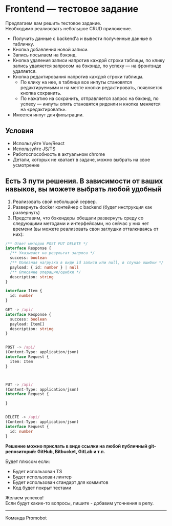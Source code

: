 # Frontend — тестовое задание

Предлагаем вам решить тестовое задание.  
Необходимо реализовать небольшое CRUD приложение.  

- Получить данные с backend'a и вывести полученные данные в табличку.
- Кнопка добавления новой записи.
- Запись посылаем на бэкэнд.
- Кнопка удаления записи напротив каждой строки таблицы, по клику запись удаляется запросом на бэкэнде, по успеху — на фронтэнде удаляется.
- Кнопка редактирования напротив каждой строки таблицы.
  - По клику на нее, в таблице все инпуты становятся редактируемыми и на месте кнопки редактировать, появляется кнопка сохранить.
  - По нажатию на сохранить, отправляется запрос на бэкэнд, по успеху — инпуты опять становятся ридонли и кнопка меняется на «редактировать».
- Имеется инпут для фильтрации.

## Условия

- Используйте Vue/React
- Используйте JS/TS
- Работоспособность в актуальном chrome
- Детали, которых не хватает в задаче, можно выбрать на свое усмотрение

## Есть 3 пути решения. В зависимости от ваших навыков, вы можете выбрать любой удобный

1. Реализовать свой небольшой сервер.
1. Развернуть docker контейнер с backend (будет инструкция как развернуть)
1. Представим, что бэкендеры обещали развернуть среду со следующими методами и интерфейсами, но сейчас у них нет времени (вы можете реализовать свои заглушки отталкиваясь от них):

```ts
/** Ответ методов POST PUT DELETE */
interface Response {
  /** Указывает на результат запроса */
  success: boolean
  /** Полезная нагрузка в виде id записи или null, в случае ошибки */
  payload: { id: number } | null
  /** Описание операции/ошибки */
  description: string
}

interface Item {
  id: number
}

GET -> /api/
interface Response {
  success: boolean
  payload: Item[]
  description: string
}


POST -> /api/
(Content-Type: application/json)
interface Request {
  item: Item
}



PUT -> /api/
(Content-Type: application/json)
interface Request {

}


DELETE -> /api/
(Content-Type: application/json)
interface Request {
  id: number
}
```

**Решение можно прислать в виде ссылки на любой публичный git-репозиторий: GitHub, Bitbucket, GitLab и т.п.**

Будет плюсом если:

- Будет использован TS
- Будет использован линтер
- Будет использован стандарт для коммитов
- Код будет покрыт тестами

Желаем успехов!  
Если будут какие-то вопросы, пишите - добавим уточнения в репу.

<hr>

Команда Promobot

